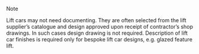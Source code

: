 <span class="caps">Note</span>

Lift cars may not need documenting. They are often selected from the lift supplier’s catalogue and design approved upon receipt of contractor’s shop drawings. In such cases design drawing is not required. Description of lift car finishes is required only for bespoke lift car designs, e.g. glazed feature lift.